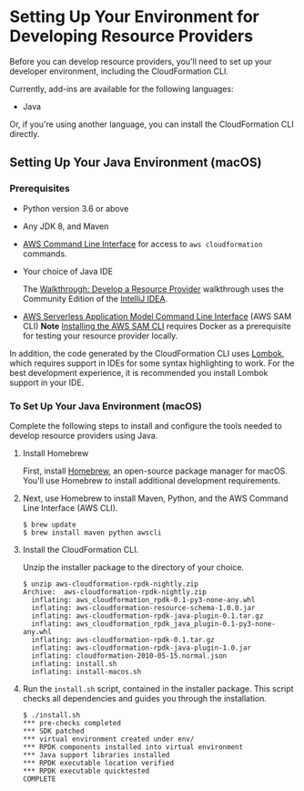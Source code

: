 # Setting Up Your Environment for Developing Resource Providers<a name="resource-type-setup"></a>

Before you can develop resource providers, you'll need to set up your developer environment, including the CloudFormation CLI\.

Currently, add\-ins are available for the following languages:
+ Java

Or, if you're using another language, you can install the CloudFormation CLI directly\.

## Setting Up Your Java Environment \(macOS\)<a name="resource-type-setup-java"></a>

### Prerequisites<a name="resource-type-setup-java-prereqs"></a>
+ Python version 3\.6 or above
+ Any JDK 8, and Maven
+ [AWS Command Line Interface](https://docs.aws.amazon.com/AWSCloudFormation/latest/UserGuide/cfn-using-cli.html) for access to `aws cloudformation` commands\.
+ Your choice of Java IDE

  The [Walkthrough: Develop a Resource Provider](resource-type-walkthrough.md) walkthrough uses the Community Edition of the [IntelliJ IDEA](https://www.jetbrains.com/idea/)\.
+ [AWS Serverless Application Model Command Line Interface](https://docs.aws.amazon.com/serverless-application-model/latest/developerguide/serverless-sam-cli-install.html) \(AWS SAM CLI\)
**Note**
[Installing the AWS SAM CLI](https://docs.aws.amazon.com/serverless-application-model/latest/developerguide/serverless-sam-cli-install-mac.html) requires Docker as a prerequisite for testing your resource provider locally\.

In addition, the code generated by the CloudFormation CLI uses [Lombok](https://projectlombok.org/), which requires support in IDEs for some syntax highlighting to work\. For the best development experience, it is recommended you install Lombok support in your IDE\.

### To Set Up Your Java Environment \(macOS\)<a name="resource-type-setup-java-steps"></a>

Complete the following steps to install and configure the tools needed to develop resource providers using Java\.

1. Install Homebrew

   First, install [Homebrew](https://brew.sh/), an open\-source package manager for macOS\. You'll use Homebrew to install additional development requirements\.

1. Next, use Homebrew to install Maven, Python, and the AWS Command Line Interface \(AWS CLI\)\.

   ```
   $ brew update
   $ brew install maven python awscli
   ```

1. Install the CloudFormation CLI\.

   Unzip the installer package to the directory of your choice\.

   ```
   $ unzip aws-cloudformation-rpdk-nightly.zip
   Archive:  aws-cloudformation-rpdk-nightly.zip
     inflating: aws_cloudformation_rpdk-0.1-py3-none-any.whl
     inflating: aws-cloudformation-resource-schema-1.0.0.jar
     inflating: aws-cloudformation-rpdk-java-plugin-0.1.tar.gz
     inflating: aws_cloudformation_rpdk_java_plugin-0.1-py3-none-any.whl
     inflating: aws-cloudformation-rpdk-0.1.tar.gz
     inflating: aws-cloudformation-rpdk-java-plugin-1.0.jar
     inflating: cloudformation-2010-05-15.normal.json
     inflating: install.sh
     inflating: install-macos.sh
   ```

1. Run the `install.sh` script, contained in the installer package\. This script checks all dependencies and guides you through the installation\.

   ```
   $ ./install.sh
   *** pre-checks completed
   *** SDK patched
   *** virtual environment created under env/
   *** RPDK components installed into virtual environment
   *** Java support libraries installed
   *** RPDK executable location verified
   *** RPDK executable quicktested
   COMPLETE
   ```
